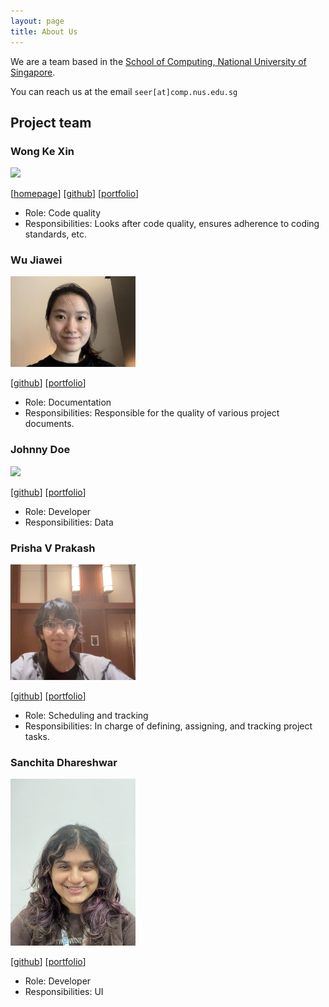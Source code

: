```yaml
---
layout: page
title: About Us
---
```


We are a team based in the [School of Computing, National University of Singapore](https://www.comp.nus.edu.sg).

You can reach us at the email `seer[at]comp.nus.edu.sg`

## Project team

### Wong Ke Xin

<img src="images/wkxcass.png" width="200px">

[[homepage](http://www.comp.nus.edu.sg/~damithch)]
[[github](https://github.com/wkxcass)]
[[portfolio](team/johndoe.md)]

* Role: Code quality
* Responsibilities: Looks after code quality, ensures adherence to coding standards, etc.

### Wu Jiawei

<img src="images/wujiaweijoanna.png" width="200px">

[[github](http://github.com/wujiaweijoanna)]
[[portfolio](team/johndoe.md)]

* Role: Documentation
* Responsibilities: Responsible for the quality of various project documents.

### Johnny Doe

<img src="images/johndoe.png" width="200px">

[[github](http://github.com/johndoe)] [[portfolio](team/johndoe.md)]

* Role: Developer
* Responsibilities: Data

### Prisha V Prakash

<img src="images/prisha.png" width="200px">

[[github](http://github.com/PrishaVP)]
[[portfolio](team/prisha.md)]

* Role: Scheduling and tracking
* Responsibilities: In charge of defining, assigning, and tracking project tasks.

### Sanchita Dhareshwar

<img src="images/sannie-beep.png" width="200px">

[[github](http://github.com/sannie-beep)]
[[portfolio](team/sanchita.md)]

* Role: Developer
* Responsibilities: UI
